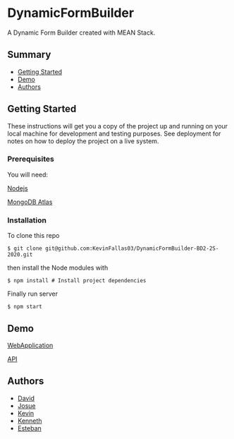# DynamicFormBuilder
A Dynamic Form Builder created with MEAN Stack.

## Summary

  - [Getting Started](#getting-started)
  - [Demo](#demo)
  - [Authors](#authors)

## Getting Started

These instructions will get you a copy of the project up and running on
your local machine for development and testing purposes. See deployment
for notes on how to deploy the project on a live system.

### Prerequisites

You will need:

  [Nodejs](https://nodejs.org/es/download/)
  
  [MongoDB Atlas](https://www.mongodb.com/cloud/atlas)

### Installation

To clone this repo

    $ git clone git@github.com:KevinFallas03/DynamicFormBuilder-BD2-2S-2020.git

then install the Node modules with

    $ npm install # Install project dependencies

Finally run server

    $ npm start

## Demo

[WebApplication](https://dynamic-form-builder.vercel.app/)

[API](https://dynamicformbuilder.herokuapp.com/)

## Authors

   - [David](https://github.com/dcastro18)
   - [Josue](https://github.com/JOSUERV99)
   - [Kevin](https://github.com/KevinFallas03)
   - [Kenneth](https://github.com/KennethS0)
   - [Esteban](https://github.com/madri308)

